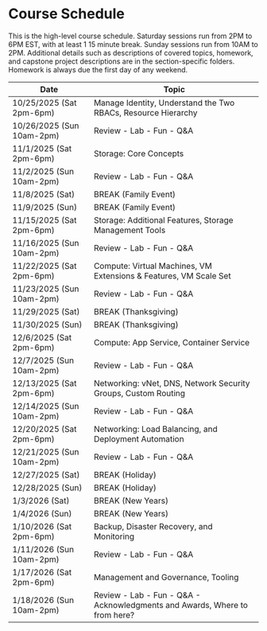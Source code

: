 # Course Schedule

This is the high-level course schedule. Saturday sessions run from 2PM to 6PM EST, with at least 1 15 minute break. Sunday sessions run from 10AM to 2PM.
Additional details such as descriptions of covered topics, homework, and capstone project descriptions are in the section-specific folders.
Homework is always due the first day of any weekend.


| Date       | Topic
| -----------|-----------------------------------------------------------------------------
| 10/25/2025 (Sat 2pm-6pm) | Manage Identity, Understand the Two RBACs, Resource Hierarchy
| 10/26/2025 (Sun 10am-2pm) | Review - Lab - Fun - Q&A
| 11/1/2025 (Sat 2pm-6pm) | Storage: Core Concepts
| 11/2/2025 (Sun 10am-2pm) | Review - Lab - Fun - Q&A
| 11/8/2025 (Sat) | BREAK (Family Event)
| 11/9/2025 (Sun) | BREAK (Family Event)
| 11/15/2025 (Sat 2pm-6pm) | Storage: Additional Features, Storage Management Tools
| 11/16/2025 (Sun 10am-2pm) | Review - Lab - Fun - Q&A
| 11/22/2025 (Sat 2pm-6pm) | Compute: Virtual Machines, VM Extensions & Features, VM Scale Set
| 11/23/2025 (Sun 10am-2pm) | Review - Lab - Fun - Q&A
| 11/29/2025 (Sat) | BREAK (Thanksgiving)
| 11/30/2025 (Sun) | BREAK (Thanksgiving)
| 12/6/2025 (Sat 2pm-6pm) | Compute: App Service, Container Service
| 12/7/2025 (Sun 10am-2pm) | Review - Lab - Fun - Q&A
| 12/13/2025 (Sat 2pm-6pm) | Networking: vNet, DNS, Network Security Groups, Custom Routing
| 12/14/2025 (Sun 10am-2pm) | Review - Lab - Fun - Q&A
| 12/20/2025 (Sat 2pm-6pm) | Networking: Load Balancing, and Deployment Automation
| 12/21/2025 (Sun 10am-2pm) | Review - Lab - Fun - Q&A
| 12/27/2025 (Sat) | BREAK (Holiday)
| 12/28/2025 (Sun) | BREAK (Holiday)
| 1/3/2026 (Sat) | BREAK (New Years)
| 1/4/2026 (Sun) | BREAK (New Years)
| 1/10/2026 (Sat 2pm-6pm) | Backup, Disaster Recovery, and Monitoring
| 1/11/2026 (Sun 10am-2pm) | Review - Lab - Fun - Q&A
| 1/17/2026 (Sat 2pm-6pm) | Management and Governance, Tooling
| 1/18/2026 (Sun 10am-2pm) | Review - Lab - Fun - Q&A - Acknowledgments and Awards, Where to from here?
